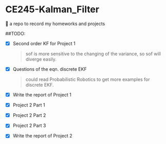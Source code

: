 # CE245-Kalman_Filter
:school: a repo to record my homeworks and projects


##TODO:

- [x] Second order KF for Project 1
    > sof is more sensitive to the changing of the variance, so sof will diverge easily.
- [x] Questions of the eqn. discrete EKF
    > could read Probabilistic Robotics to get more examples for discrete EKF.
- [x] Write the report of Project 1
- [x] Project 2 Part 1
- [x] Project 2 Part 2
- [x] Project 2 Part 3
- [x] Write the report of Project 2

